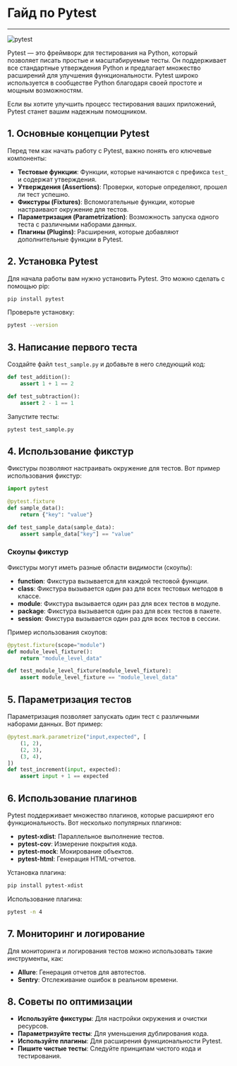 # Гайд по Pytest

---

<div><img src="https://raw.githubusercontent.com/syvixor/skills-icons/8faa958456a73918dab7406acb8c2826d3cf67b6/icons/pytest.svg" title="pytest"  alt="pytest" />&nbsp;
</div>

Pytest — это фреймворк для тестирования на Python, который позволяет писать простые и масштабируемые тесты. Он поддерживает все стандартные утверждения Python и предлагает множество расширений для улучшения функциональности. Pytest широко используется в сообществе Python благодаря своей простоте и мощным возможностям.

Если вы хотите улучшить процесс тестирования ваших приложений, Pytest станет вашим надежным помощником.

## 1. **Основные концепции Pytest**

Перед тем как начать работу с Pytest, важно понять его ключевые компоненты:

- **Тестовые функции**: Функции, которые начинаются с префикса `test_` и содержат утверждения.
- **Утверждения (Assertions)**: Проверки, которые определяют, прошел ли тест успешно.
- **Фикстуры (Fixtures)**: Вспомогательные функции, которые настраивают окружение для тестов.
- **Параметризация (Parametrization)**: Возможность запуска одного теста с различными наборами данных.
- **Плагины (Plugins)**: Расширения, которые добавляют дополнительные функции в Pytest.

## 2. **Установка Pytest**

Для начала работы вам нужно установить Pytest. Это можно сделать с помощью pip:

```bash
pip install pytest
```

Проверьте установку:

```bash
pytest --version
```

## 3. **Написание первого теста**

Создайте файл `test_sample.py` и добавьте в него следующий код:

```python
def test_addition():
    assert 1 + 1 == 2

def test_subtraction():
    assert 2 - 1 == 1
```

Запустите тесты:

```bash
pytest test_sample.py
```

## 4. **Использование фикстур**

Фикстуры позволяют настраивать окружение для тестов. Вот пример использования фикстур:

```python
import pytest

@pytest.fixture
def sample_data():
    return {"key": "value"}

def test_sample_data(sample_data):
    assert sample_data["key"] == "value"
```

### Скоупы фикстур

Фикстуры могут иметь разные области видимости (скоупы):

- **function**: Фикстура вызывается для каждой тестовой функции.
- **class**: Фикстура вызывается один раз для всех тестовых методов в классе.
- **module**: Фикстура вызывается один раз для всех тестов в модуле.
- **package**: Фикстура вызывается один раз для всех тестов в пакете.
- **session**: Фикстура вызывается один раз для всех тестов в сессии.

Пример использования скоупов:

```python
@pytest.fixture(scope="module")
def module_level_fixture():
    return "module_level_data"

def test_module_level_fixture(module_level_fixture):
    assert module_level_fixture == "module_level_data"
```

## 5. **Параметризация тестов**

Параметризация позволяет запускать один тест с различными наборами данных. Вот пример:

```python
@pytest.mark.parametrize("input,expected", [
    (1, 2),
    (2, 3),
    (3, 4),
])
def test_increment(input, expected):
    assert input + 1 == expected
```

## 6. **Использование плагинов**

Pytest поддерживает множество плагинов, которые расширяют его функциональность. Вот несколько популярных плагинов:

- **pytest-xdist**: Параллельное выполнение тестов.
- **pytest-cov**: Измерение покрытия кода.
- **pytest-mock**: Мокирование объектов.
- **pytest-html**: Генерация HTML-отчетов.

Установка плагина:

```bash
pip install pytest-xdist
```

Использование плагина:

```bash
pytest -n 4
```

## 7. **Мониторинг и логирование**

Для мониторинга и логирования тестов можно использовать такие инструменты, как:

- **Allure**: Генерация отчетов для автотестов.
- **Sentry**: Отслеживание ошибок в реальном времени.

## 8. **Советы по оптимизации**

- **Используйте фикстуры**: Для настройки окружения и очистки ресурсов.
- **Параметризуйте тесты**: Для уменьшения дублирования кода.
- **Используйте плагины**: Для расширения функциональности Pytest.
- **Пишите чистые тесты**: Следуйте принципам чистого кода и тестирования.
